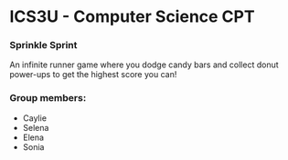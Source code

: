 # ICS3U - Computer Science CPT

### Sprinkle Sprint
An infinite runner game where you dodge candy bars and collect donut power-ups to get the highest score you can!

### Group members:
- Caylie
- Selena
- Elena
- Sonia
